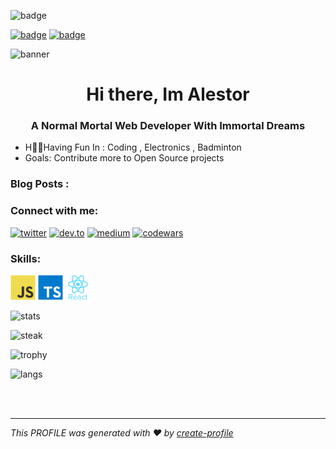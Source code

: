 <p align="left"> 

![badge](https://komarev.com/ghpvc/?username=alestor123)

[![badge](https://img.shields.io/website?label=alestor123.github.io&style=for-the-badge&url=https%3A%2F%2Falestor123.github.io)](alestor123.github.io)
[![badge](https://img.shields.io/twitter/follow/alestor123?color=1DA1F2&logo=twitter&style=for-the-badge)](https://twitter.com/alestor123)
</p>

![banner](https://raw.githubusercontent.com/alestor123/alestor123/master/assets/icon.svg)

<h1 align="center">Hi there, Im Alestor</h1>
<h3 align="center">A Normal Mortal Web Developer With Immortal Dreams</h3>

- HHaving Fun In : Coding , Electronics , Badminton
- Goals: Contribute more to Open Source projects


### Blog Posts : 
<!-- BLOG-POST-LIST:START -->
<!-- BLOG-POST-LIST:END -->    
 


### Connect with me:
<p align="left">
 <a target="_blank" href="https://twitter.com/alestor123">
<img alt="twitter" src="https://cdn.jsdelivr.net/npm/simple-icons@5.8.1/icons/twitter.svg" height="30" width="40"></a>
 <a target="_blank" href="https://dev.to/alestor123">
<img alt="dev.to" src="https://cdn.jsdelivr.net/npm/simple-icons@5.8.1/icons/devdotto.svg" height="30" width="40"></a>
 <a target="_blank" href="https://medium.com/@alestor123">
<img alt="medium" src="https://cdn.jsdelivr.net/npm/simple-icons@5.8.1/icons/medium.svg" height="30" width="40"></a>
 <a target="_blank" href="https://www.codewars.com/users/alestor123">
<img alt="codewars" src="https://cdn.jsdelivr.net/npm/simple-icons@5.8.1/icons/codewars.svg" height="30" width="40"></a>
    
</p>
    

### Skills:
 <img src="https://raw.githubusercontent.com/devicons/devicon/master/icons/javascript/javascript-original.svg" alt="skills" width="40" height="40">  <img src="https://raw.githubusercontent.com/devicons/devicon/master/icons/typescript/typescript-original.svg" alt="skills" width="40" height="40">  <img src="https://raw.githubusercontent.com/devicons/devicon/master/icons/react/react-original-wordmark.svg" alt="skills" width="40" height="40"> 




<p align="left">
 
<p><img alt="stats"  src="https://github-readme-stats.vercel.app/api?username=alestor123" /></p> 
<p><img alt="steak"  src="https://github-readme-streak-stats.herokuapp.com/?user=alestor123" /></p>
<p><img alt="trophy"  src="https://github-profile-trophy.vercel.app/?username=alestor123" /></p>   
<p><img alt="langs"  src="https://github-readme-stats.vercel.app/api/top-langs?username=alestor123" /></p>    
<br></br>
</p>

---

_This PROFILE was generated with ❤️ by [create-profile](https://github.com/alestor123/CREATE-PROFILE)_
